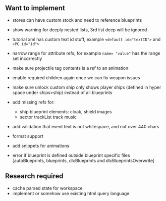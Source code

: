 ## Want to implement

- stores can have custom stock and need to reference blueprints
- show warning for deeply nested lists, 3rd list deep will be ignored
- tutorial xml has custom text id stuff, example `<default id="textID">` and `<PC id="id">`


- narrow range for attribute refs, for example `name= "value"` has the range set incorrectly
- make sure projectile tag contents is a ref to an animation
- enable required children again once we can fix weapon issues
- make sure unlock custom ship only shows player ships (defined in hyper space
  under ships>ship) instead of all blueprints
- add missing refs for:
    - ship blueprint elements: cloak, shield images
    - sector trackList track music
- add validation that event text is not whitespace, and not over 440 chars
- format support
- add snippets for animations
- error if blueprint is defined outside blueprint specific
  files [autoBlueprints, blueprints, dlcBlueprints and dlcBlueprintsOverwrite]

## Research required

- cache parsed state for workspace
- implement or somehow use existing html query language
